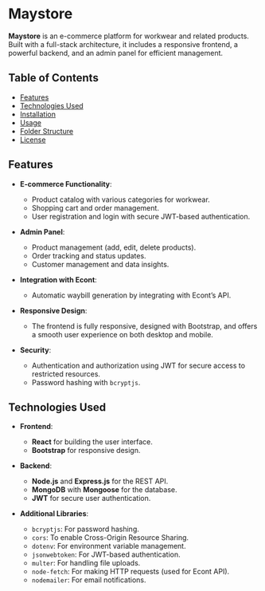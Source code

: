# Maystore

**Maystore** is an e-commerce platform for workwear and related products. Built with a full-stack architecture, it includes a responsive frontend, a powerful backend, and an admin panel for efficient management.

## Table of Contents

- [Features](#features)
- [Technologies Used](#technologies-used)
- [Installation](#installation)
- [Usage](#usage)
- [Folder Structure](#folder-structure)
- [License](#license)

## Features

- **E-commerce Functionality**: 
  - Product catalog with various categories for workwear.
  - Shopping cart and order management.
  - User registration and login with secure JWT-based authentication.
  
- **Admin Panel**:
  - Product management (add, edit, delete products).
  - Order tracking and status updates.
  - Customer management and data insights.

- **Integration with Econt**:
  - Automatic waybill generation by integrating with Econt’s API.
  
- **Responsive Design**:
  - The frontend is fully responsive, designed with Bootstrap, and offers a smooth user experience on both desktop and mobile.

- **Security**:
  - Authentication and authorization using JWT for secure access to restricted resources.
  - Password hashing with `bcryptjs`.

## Technologies Used

- **Frontend**: 
  - **React** for building the user interface.
  - **Bootstrap** for responsive design.

- **Backend**:
  - **Node.js** and **Express.js** for the REST API.
  - **MongoDB** with **Mongoose** for the database.
  - **JWT** for secure user authentication.

- **Additional Libraries**:
  - `bcryptjs`: For password hashing.
  - `cors`: To enable Cross-Origin Resource Sharing.
  - `dotenv`: For environment variable management.
  - `jsonwebtoken`: For JWT-based authentication.
  - `multer`: For handling file uploads.
  - `node-fetch`: For making HTTP requests (used for Econt API).
  - `nodemailer`: For email notifications.

